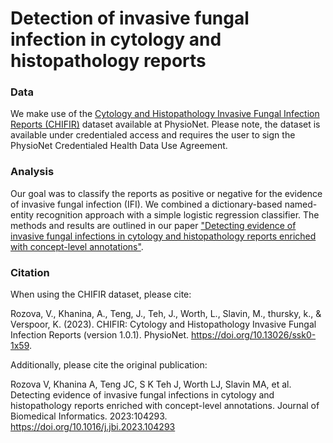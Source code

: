 # Detection of invasive fungal infection in cytology and histopathology reports

### Data
We make use of the [Cytology and Histopathology Invasive Fungal Infection Reports (CHIFIR)](https://www.physionet.org/content/corpus-fungal-infections/1.0.2/) dataset available at PhysioNet. Please note, the dataset is available under credentialed access and requires the user to sign the PhysioNet Credentialed Health Data Use Agreement. 

### Analysis
Our goal was to classify the reports as positive or negative for the evidence of invasive fungal infection (IFI). We combined a dictionary-based named-entity recognition approach with a simple logistic regression classifier. The methods and results are outlined in our paper ["Detecting evidence of invasive fungal infections in cytology and histopathology reports enriched with concept-level annotations"](https://doi.org/10.1016/j.jbi.2023.104293).

### Citation
When using the CHIFIR dataset, please cite: 

Rozova, V., Khanina, A., Teng, J., Teh, J., Worth, L., Slavin, M., thursky, k., & Verspoor, K. (2023). CHIFIR: Cytology and Histopathology Invasive Fungal Infection Reports (version 1.0.1). PhysioNet. https://doi.org/10.13026/ssk0-1x59.

Additionally, please cite the original publication:

Rozova V, Khanina A, Teng JC, S K Teh J, Worth LJ, Slavin MA, et al. Detecting evidence of invasive fungal infections in cytology and histopathology reports enriched with concept-level annotations. Journal of Biomedical Informatics. 2023:104293. https://doi.org/10.1016/j.jbi.2023.104293
